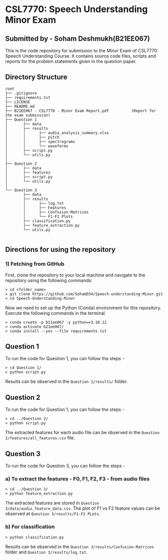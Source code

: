 # CSL7770: Speech Understanding Minor Exam
## Submitted by - Soham Deshmukh(B21EE067)

This is the code repository for submission to the Minor Exam of CSL7770: Speech Understanding Course.
It contains source code files, scripts and reports for the problem statements given in the question paper.

## Directory Structure
```
root
├── .gitignore
├── requirements.txt
├── LICENSE
├── README.md
├── B21EE067 - CSL7770 - Minor Exam Report.pdf          (Report for the exam submission)
├── Question 1
│       ├── data
│       ├── results
│       │      ├── audio_analysis_summary.xlsx
│       │      ├── pitch
│       │      ├── spectrograms
│       │      └── waveforms
│       ├── script.py
│       └── utils.py
│ 
├── Question 2
│       ├── data
│       ├── features
│       ├── script.py
│       └── utils.py
│
└── Question 3
        ├── data
        ├── results
        │      ├── log.txt
        │      ├── Features
        │      ├── Confusion-Matrices
        │      └── F1-F2 Plots
        ├── classification.py
        ├── feature_extraction.py
        └── utils.py
        
```


## Directions for using the repository


### 1) Fetching from GitHub 
First, clone the repository to your local machine and navigate to the repository using the following commands:
```
> cd <folder_name>
> git clone https://github.com/SohamD34/Speech-understanding-Minor.git
> cd Speech-Understanding-Minor
```

Now we need to set up the Python (Conda) environment for this repository. Execute the following commands in the terminal.
```
> conda create -p b21ee067 -y python==3.10.12
> conda activate b21ee067/
> conda install --yes --file requirements.txt
```


## Question 1
To run the code for Question 1, you can follow the steps -
```
> cd Question 1/
> python script.py
```
Results can be observed in the ```Question 1/results/``` folder. 


## Question 2
To run the code for Question 1, you can follow the steps -
```
> cd ../Question 2/
> python script.py
```
The extracted features for each audio file can be observed in the ```Question 2/features/all_features.csv``` file. 


## Question 3
To run the code for Question 3, you can follow the steps -

### a) To extract the features - F0, F1, F2, F3 - from audio files
```
> cd ../Question 3/
> python feature_extraction.py
```
The extracted features are stored in ```Question 3/data/audio_feature_data.csv```.
The plot of F1 vs F2 feature values can be observed at ```Question 3/results/F1-F2 PLots```.

### b) For classification
```
> python classification.py
```
Results can be observed in the ```Question 3/results/Confusion-Matrices``` folder and ```Question 3/results/log.txt```.
